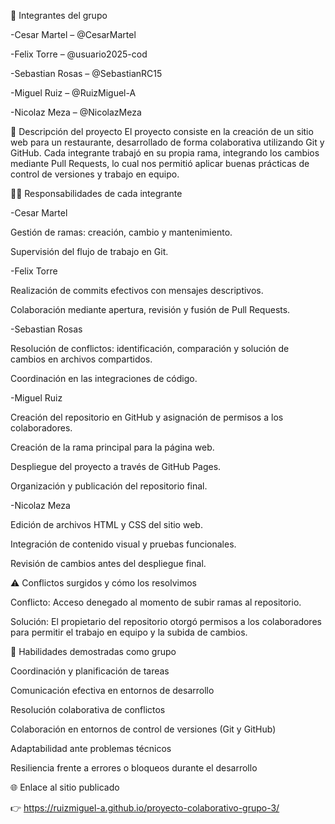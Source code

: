 👥 Integrantes del grupo

-Cesar Martel – @CesarMartel

-Felix Torre – @usuario2025-cod

-Sebastian Rosas – @SebastianRC15

-Miguel Ruiz – @RuizMiguel-A

-Nicolaz Meza – @NicolazMeza

📝 Descripción del proyecto
El proyecto consiste en la creación de un sitio web para un restaurante, desarrollado de forma colaborativa utilizando Git y GitHub.
Cada integrante trabajó en su propia rama, integrando los cambios mediante Pull Requests, lo cual nos permitió aplicar buenas prácticas de control de versiones y trabajo en equipo.

👨‍🔧 Responsabilidades de cada integrante

-Cesar Martel

Gestión de ramas: creación, cambio y mantenimiento.

Supervisión del flujo de trabajo en Git.

-Felix Torre

Realización de commits efectivos con mensajes descriptivos.

Colaboración mediante apertura, revisión y fusión de Pull Requests.

-Sebastian Rosas

Resolución de conflictos: identificación, comparación y solución de cambios en archivos compartidos.

Coordinación en las integraciones de código.

-Miguel Ruiz

Creación del repositorio en GitHub y asignación de permisos a los colaboradores.

Creación de la rama principal para la página web.

Despliegue del proyecto a través de GitHub Pages.

Organización y publicación del repositorio final.

-Nicolaz Meza

Edición de archivos HTML y CSS del sitio web.

Integración de contenido visual y pruebas funcionales.

Revisión de cambios antes del despliegue final.

⚠️ Conflictos surgidos y cómo los resolvimos

Conflicto: Acceso denegado al momento de subir ramas al repositorio.

Solución: El propietario del repositorio otorgó permisos a los colaboradores para permitir el trabajo en equipo y la subida de cambios.

🧠 Habilidades demostradas como grupo

Coordinación y planificación de tareas

Comunicación efectiva en entornos de desarrollo

Resolución colaborativa de conflictos

Colaboración en entornos de control de versiones (Git y GitHub)

Adaptabilidad ante problemas técnicos

Resiliencia frente a errores o bloqueos durante el desarrollo

🌐 Enlace al sitio publicado

👉 https://ruizmiguel-a.github.io/proyecto-colaborativo-grupo-3/
